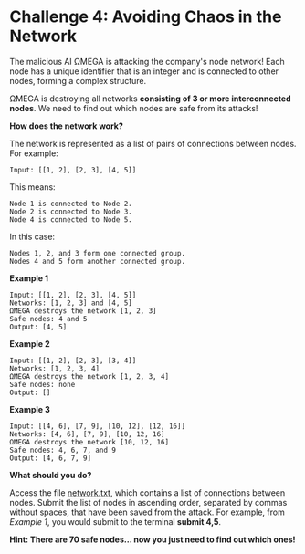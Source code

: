 # Challenge 4: Avoiding Chaos in the Network

The malicious AI ΩMEGA is attacking the company's node network! Each node has a unique identifier that is an integer and is connected to other nodes, forming a complex structure.

ΩMEGA is destroying all networks **consisting of 3 or more interconnected nodes**. We need to find out which nodes are safe from its attacks!

**How does the network work?**

The network is represented as a list of pairs of connections between nodes. For example:

```
Input: [[1, 2], [2, 3], [4, 5]]
```

This means:

```
Node 1 is connected to Node 2.
Node 2 is connected to Node 3.
Node 4 is connected to Node 5.
```

In this case:

```
Nodes 1, 2, and 3 form one connected group.
Nodes 4 and 5 form another connected group.
```

**Example 1**

```
Input: [[1, 2], [2, 3], [4, 5]]
Networks: [1, 2, 3] and [4, 5]
ΩMEGA destroys the network [1, 2, 3]
Safe nodes: 4 and 5
Output: [4, 5]
```

**Example 2**

```
Input: [[1, 2], [2, 3], [3, 4]]
Networks: [1, 2, 3, 4]
ΩMEGA destroys the network [1, 2, 3, 4]
Safe nodes: none
Output: []
```

**Example 3**

```
Input: [[4, 6], [7, 9], [10, 12], [12, 16]]
Networks: [4, 6], [7, 9], [10, 12, 16]
ΩMEGA destroys the network [10, 12, 16]
Safe nodes: 4, 6, 7, and 9
Output: [4, 6, 7, 9]
```

**What should you do?**

Access the file [network.txt](./network.txt), which contains a list of connections between nodes. Submit the list of nodes in ascending order, separated by commas without spaces, that have been saved from the attack. For example, from _Example 1_, you would submit to the terminal **submit 4,5**.

**Hint: There are 70 safe nodes... now you just need to find out which ones!**
